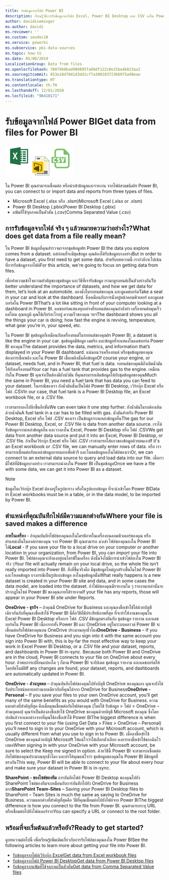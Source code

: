 ```yaml
---
title: รับข้อมูลจากไฟล์ Power BI
description: เรียนรู้วิธีการรับข้อมูลจากไฟล์ Excel, Power BI Desktop และ CSV ลงใน Power BI
author: davidiseminger
ms.author: davidi
ms.reviewer: ''
ms.custom: seodec18
ms.service: powerbi
ms.subservice: pbi-data-sources
ms.topic: how-to
ms.date: 05/08/2019
LocalizationGroup: Data from files
ms.openlocfilehash: 7807968bad989895fa60df122c0e31ba4b823aa2
ms.sourcegitcommit: 653e18d7041d3dd1cf7a38010372366975a98eae
ms.translationtype: HT
ms.contentlocale: th-TH
ms.lasthandoff: 12/01/2020
ms.locfileid: "96410171"
---
```

# <a name="get-data-from-files-for-power-bi"></a><span data-ttu-id="9054c-103">รับข้อมูลจากไฟล์ Power BI</span><span class="sxs-lookup"><span data-stu-id="9054c-103">Get data from files for Power BI</span></span>
![Excel, Power BI Desktop และไอคอน C S V](media/service-get-data-from-files/file_icons.png)

<span data-ttu-id="9054c-105">ใน Power BI คุณสามารถเชื่อมต่อ หรือนำเข้าข้อมูลและรายงาน จากไฟล์สามชนิด</span><span class="sxs-lookup"><span data-stu-id="9054c-105">In Power BI, you can connect to or import data and reports from three types of files.</span></span>

* <span data-ttu-id="9054c-106">Microsoft Excel (.xlsx หรือ .xlsm)</span><span class="sxs-lookup"><span data-stu-id="9054c-106">Microsoft Excel (.xlsx or .xlsm)</span></span>
* <span data-ttu-id="9054c-107">Power BI Desktop (.pbix)</span><span class="sxs-lookup"><span data-stu-id="9054c-107">Power BI Desktop (.pbix)</span></span>
* <span data-ttu-id="9054c-108">แฟ้มที่ใช้จุลภาคเป็นตัวคั่น (.csv)</span><span class="sxs-lookup"><span data-stu-id="9054c-108">Comma Separated Value (.csv)</span></span>

## <a name="what-does-get-data-from-a-file-really-mean"></a><span data-ttu-id="9054c-109">การรับข้อมูลจากไฟล์ จริง ๆ แล้วหมายความว่าอย่างไร?</span><span class="sxs-lookup"><span data-stu-id="9054c-109">What does get data from a file really mean?</span></span>
<span data-ttu-id="9054c-110">ใน Power BI ข้อมูลที่คุณสำรวจมาจากชุดข้อมูล</span><span class="sxs-lookup"><span data-stu-id="9054c-110">In Power BI the data you explore comes from a dataset.</span></span> <span data-ttu-id="9054c-111">แต่ก่อนที่จะมีชุดข้อมูล คุณต้องได้รับข้อมูลบางอย่าง</span><span class="sxs-lookup"><span data-stu-id="9054c-111">But in order to have a dataset, you first need to get some data.</span></span> <span data-ttu-id="9054c-112">สำหรับบทความนี้ เรากำลังจะไปเน้นที่การรับข้อมูลจากไฟล์</span><span class="sxs-lookup"><span data-stu-id="9054c-112">For this article, we're going to focus on getting data from files.</span></span>

<span data-ttu-id="9054c-113">เพื่อทำความเข้าใจความสำคัญของชุดข้อมูล และวิธีที่เรารับข้อมูล เรามาดูรถยนต์เป็นตัวอย่างกัน</span><span class="sxs-lookup"><span data-stu-id="9054c-113">To better understand the importance of datasets, and how we get data for them, let’s look at an automobile.</span></span> <span data-ttu-id="9054c-114">ลองนั่งในรถยนต์ของคุณ และดูแดชบอร์ด</span><span class="sxs-lookup"><span data-stu-id="9054c-114">Take a seat in your car and look at the dashboard.</span></span> <span data-ttu-id="9054c-115">ซึ่งเหมือนกับการนั่งอยู่หน้าคอมพิวเตอร์ และดูแดชบอร์ดใน Power BI</span><span class="sxs-lookup"><span data-stu-id="9054c-115">That’s a lot like sitting in front of your computer looking at a dashboard in Power BI.</span></span> <span data-ttu-id="9054c-116">แดชบอร์ดแสดงทุกอย่างที่รถยนต์ของคุณกำลังทำ เครื่องยนต์หมุนเร็วแค่ไหน อุณหภูมิ คุณใช้เกียร์อะไรอยู่ ความเร็วของคุณ ฯลฯ</span><span class="sxs-lookup"><span data-stu-id="9054c-116">The dashboard shows you all the things your car is doing; how fast the engine is revving, temperature, what gear you’re in, your speed, etc.</span></span>

<span data-ttu-id="9054c-117">ใน Power BI ชุดข้อมูลก็เหมือนกับเครื่องยนต์ในรถยนต์ของคุณ</span><span class="sxs-lookup"><span data-stu-id="9054c-117">In Power BI, a dataset is like the engine in your car.</span></span> <span data-ttu-id="9054c-118">ชุดข้อมูลมีข้อมูล เมตริก และข้อมูลที่จะแสดงในแดชบอร์ด Power BI ของคุณ</span><span class="sxs-lookup"><span data-stu-id="9054c-118">The dataset provides the data, metrics, and information that’s displayed in your Power BI dashboard.</span></span> <span data-ttu-id="9054c-119">แน่นอนว่าเครื่องยนต์ หรือชุดข้อมูลของคุณ ต้องการเชื่อเพลิง และใน Power BI เชื้อเพลิงนั้นคือข้อมูล</span><span class="sxs-lookup"><span data-stu-id="9054c-119">Of course your engine, or dataset, needs fuel, and in Power BI, that fuel is data.</span></span> <span data-ttu-id="9054c-120">รถยนต์ของคุณมีถังเติมน้ำมันให้กับเครื่องยนต์</span><span class="sxs-lookup"><span data-stu-id="9054c-120">Your car has a fuel tank that provides gas to the engine.</span></span> <span data-ttu-id="9054c-121">เหมือนกับใน Power BI คุณจำเป็นต้องมีถังนำ้มัน ที่คุณสามารถเติมข้อมูลให้กับชุดข้อมูลของคุณ</span><span class="sxs-lookup"><span data-stu-id="9054c-121">Much the same in Power BI, you need a fuel tank that has data you can feed to your dataset.</span></span> <span data-ttu-id="9054c-122">ในกรณีของเรา ถังน้ำมันนั้นเป็นไฟล์ Power BI Desktop, เวิร์กบุ๊ก Excel หรือไฟล์ .CSV</span><span class="sxs-lookup"><span data-stu-id="9054c-122">In our case, that fuel tank is a Power BI Desktop file, an Excel workbook file, or a .CSV file.</span></span>

<span data-ttu-id="9054c-123">เราสามารถลงไปลึกขึ้นอีกขั้น</span><span class="sxs-lookup"><span data-stu-id="9054c-123">We can even take it one step further.</span></span> <span data-ttu-id="9054c-124">ถังน้ำมันในรถต้องเติมด้วยน้ำมัน</span><span class="sxs-lookup"><span data-stu-id="9054c-124">A fuel tank in a car has to be filled with gas.</span></span> <span data-ttu-id="9054c-125">น้ำมันสำหรับ Power BI Desktop, Excel หรือ ไฟล์ .CSV ของเรา เป็นข้อมูลจากแหล่งข้อมูลอื่น</span><span class="sxs-lookup"><span data-stu-id="9054c-125">The gas for our Power BI Desktop, Excel, or .CSV file is data from another data source.</span></span> <span data-ttu-id="9054c-126">เราได้รับข้อมูลจากแหล่งข้อมูลอื่น และวางลงใน Excel, Power BI Desktop หรือ ไฟล์ .CSV</span><span class="sxs-lookup"><span data-stu-id="9054c-126">We get data from another data source and put it into an Excel, Power BI Desktop, or .CSV file.</span></span> <span data-ttu-id="9054c-127">ถ้าเป็นเวิร์กบุ๊ก Excel หรือ ไฟล์ .CSV เราสามารถใส่แถวของข้อมูลด้วยตนเอง</span><span class="sxs-lookup"><span data-stu-id="9054c-127">If it's an Excel workbook or .CSV file, we can manually enter rows of data.</span></span> <span data-ttu-id="9054c-128">หรือ เราสามารถเชื่อมต่อกับแหล่งข้อมูลภายนอกเพื่อคิวรี และโหลดข้อมูลลงในไฟล์ของเรา</span><span class="sxs-lookup"><span data-stu-id="9054c-128">Or, we can connect to an external data source to query and load data into our file.</span></span> <span data-ttu-id="9054c-129">เมื่อเรามีไฟล์ที่มีข้อมูลบางอย่าง เราสามารถนำลงใน Power BI เป็นชุดข้อมูล</span><span class="sxs-lookup"><span data-stu-id="9054c-129">Once we have a file with some data, we can get it into Power BI as a dataset.</span></span>

> [!NOTE]
> <span data-ttu-id="9054c-130">ข้อมูลในเวิร์กบุ๊ก Excel ต้องอยู่ในรูปตาราง หรือในรูปแบบข้อมูล ที่จะนำเข้าโดย Power BI</span><span class="sxs-lookup"><span data-stu-id="9054c-130">Data in Excel workbooks must be in a table, or in the data model, to be imported by Power BI.</span></span>
> 
> 

## <a name="where-your-file-is-saved-makes-a-difference"></a><span data-ttu-id="9054c-131">ตำแหน่งที่คุณบันทึกไฟล์มีความแตกต่างกัน</span><span class="sxs-lookup"><span data-stu-id="9054c-131">Where your file is saved makes a difference</span></span>
<span data-ttu-id="9054c-132">**ภายในเครื่อง** - ถ้าคุณบันทึกไฟล์ของคุณลงในไดรฟ์ภายในเครื่องบนคอมพิวเตอร์ของคุณ หรือตำแหน่งอื่นในองค์กรของคุณ จาก Power BI คุณสามารถ *นำเข้า* ไฟล์ของคุณลงใน Power BI ได้</span><span class="sxs-lookup"><span data-stu-id="9054c-132">**Local** - If you save your file to a local drive on your computer or another location in your organization, from Power BI, you can *import* your file into Power BI.</span></span> <span data-ttu-id="9054c-133">ไฟล์ของคุณจะยังคงอยู่บนไดรฟ์ในเครื่อง ดังนั้นจึงไม่มีการนำเข้าไฟล์ลงใน Power BI จริง ๆ</span><span class="sxs-lookup"><span data-stu-id="9054c-133">Your file will actually remain on your local drive, so the whole file isn’t really imported into Power BI.</span></span> <span data-ttu-id="9054c-134">สิ่งที่ขึ้นจริงคือ มีชุดข้อมูลใหม่ถูกสร้างขึ้นในไซต์ Power BI และโหลดข้อมูล บางกรณีเป็นรูปแบบข้อมูล ลงในชุดข้อมูลนั้น</span><span class="sxs-lookup"><span data-stu-id="9054c-134">What really happens is a new dataset is created in your Power BI site and data, and in some cases the data model, are loaded into the dataset.</span></span> <span data-ttu-id="9054c-135">ถ้าไฟล์ของคุณมีรายงานใด ๆ รายงานเหล่านั้นจะปรากฏในไซต์ Power BI ของคุณภายใต้รายงาน</span><span class="sxs-lookup"><span data-stu-id="9054c-135">If your file has any reports, those will appear in your Power BI site under Reports.</span></span>

<span data-ttu-id="9054c-136">**OneDrive - ธุรกิจ** – ถ้าคุณมี OneDrive for Business และคุณลงชื่อเข้าใช้ได้ด้วยบัญชีเดียวกันกับที่คุณลงชื่อเข้าใช้ Power BI นี่คือวิธีที่มีประสิทธิภาพที่สุด ที่จะทำให้งานของคุณใน Excel Power BI Desktop หรือการ ไฟล์ .CSV มีข้อมูลตรงกันกับ ชุดข้อมูล รายงาน และแดชบอร์ดใน Power BI เนื่องจากทั้ง Power BI และ OneDrive อยู่ในระบบคลาวด์ Power BI จะเชื่อมต่อกับไฟล์ของคุณบน OneDrive ประมาณทุกชั่วโมง</span><span class="sxs-lookup"><span data-stu-id="9054c-136">**OneDrive - Business** – If you have OneDrive for Business and you sign into it with the same account you sign into Power BI with, this is by-far the most effective way to keep your work in Excel Power BI Desktop, or a .CSV file and your dataset, reports, and dashboards in Power BI in-sync. Because both Power BI and OneDrive are in the cloud, Power BI connects to your file on OneDrive about every hour.</span></span> <span data-ttu-id="9054c-137">ถ้าพบการเปลี่ยนแปลงใด ๆ ก็ตาม Power BI จะอัปเดต ชุดข้อมูล รายงาน และแดชบอร์ดให้โดยอัตโนมัติ</span><span class="sxs-lookup"><span data-stu-id="9054c-137">If any changes are found, your dataset, reports, and dashboards are automatically updated in Power BI.</span></span>

<span data-ttu-id="9054c-138">**OneDrive - ส่วนบุคคล** – ถ้าคุณบันทึกไฟล์ของคุณไปยังบัญชี OneDrive ของคุณเอง คุณจะยังได้รับประโยชน์หลายอย่างแบบเดียวกับที่คุณได้จาก OneDrive for Business</span><span class="sxs-lookup"><span data-stu-id="9054c-138">**OneDrive - Personal** – If you save your files to your own OneDrive account, you’ll get many of the same benefits as you would with OneDrive for Business.</span></span> <span data-ttu-id="9054c-139">ความแตกต่างที่สำคัญที่สุด คือเมื่อคุณเชื่อมต่อกับไฟล์ของคุณ (โดยใช้ รับข้อมูล > ไฟล์ > OneDrive – ส่วนบุคคล) คุณจำเป็นต้องลงชื่อเข้าใช้ OneDrive ของคุณด้วยบัญชี Microsoft ของคุณ ซึ่งโดยปกติแล้วจะแตกต่างจากที่คุณใช้ลงชื่อเข้าใช้ Power BI</span><span class="sxs-lookup"><span data-stu-id="9054c-139">The biggest difference is when you first connect to your file (using Get Data > Files > OneDrive – Personal) you’ll need to sign in to your OneDrive with your Microsoft account, which is usually different from what you use to sign in to Power BI.</span></span> <span data-ttu-id="9054c-140">เมื่อลงชื่อเข้าใช้ OneDrive ของคุณด้วยบัญชี Microsoft ให้แน่ใจว่าได้เลือกตัวเลือก คงการลงชื่อเข้าใช้ของฉันไว้เสมอ</span><span class="sxs-lookup"><span data-stu-id="9054c-140">When signing in with your OneDrive with your Microsoft account, be sure to select the Keep me signed in option.</span></span> <span data-ttu-id="9054c-141">ด้วยวิธีนี้ Power BI จะสามารถเชื่อมต่อกับไฟล์ของคุณประมาณทุกชั่วโมง และทำให้คุณแน่ใจว่า ชุดข้อมูลของคุณใน Power BI มีข้อมูลที่ตรงกัน</span><span class="sxs-lookup"><span data-stu-id="9054c-141">This way, Power BI will be able to connect to your file about every hour and make sure your dataset in Power BI is in-sync.</span></span>

<span data-ttu-id="9054c-142">**SharePoint - ของไซต์ของทีม** การบันทึกไฟล์ Power BI Desktop ของคุณไปยัง SharePoint ไซต์ของทีมจะเหมือนกับการบันทึกไปยัง OneDrive for Business มาก</span><span class="sxs-lookup"><span data-stu-id="9054c-142">**SharePoint Team-Sites** – Saving your Power BI Desktop files to SharePoint – Team Sites is much the same as saving to OneDrive for Business.</span></span> <span data-ttu-id="9054c-143">ความแตกต่างที่สำคัญที่สุดคือ วิธีที่คุณเชื่อมต่อไปยังไฟล์จาก Power BI</span><span class="sxs-lookup"><span data-stu-id="9054c-143">The biggest difference is how you connect to the file from Power BI.</span></span> <span data-ttu-id="9054c-144">คุณสามารถระบุ URL หรือเชื่อมต่อไปยังโฟลเดอร์ราก</span><span class="sxs-lookup"><span data-stu-id="9054c-144">You can specify a URL or connect to the root folder.</span></span>

## <a name="ready-to-get-started"></a><span data-ttu-id="9054c-145">พร้อมที่จะเริ่มต้นแล้วหรือยัง?</span><span class="sxs-lookup"><span data-stu-id="9054c-145">Ready to get started?</span></span>
<span data-ttu-id="9054c-146">ดูบทความต่อไปนี้ เพื่อเรียนรู้เพิ่มเติมเกี่ยวกับการรับไฟล์ของคุณลงใน Power BI</span><span class="sxs-lookup"><span data-stu-id="9054c-146">See the following articles to learn more about getting your file into Power BI.</span></span>

* [<span data-ttu-id="9054c-147">รับข้อมูลจากไฟล์เวิร์กบุ๊ก Excel</span><span class="sxs-lookup"><span data-stu-id="9054c-147">Get data from Excel workbook files</span></span>](service-excel-workbook-files.md)
* [<span data-ttu-id="9054c-148">รับข้อมูลจากไฟล์ Power BI Desktop</span><span class="sxs-lookup"><span data-stu-id="9054c-148">Get data from Power BI Desktop files</span></span>](service-desktop-files.md)
* [<span data-ttu-id="9054c-149">รับข้อมูลจากแฟ้มที่ใช้จุลภาคเป็นตัวคั่น</span><span class="sxs-lookup"><span data-stu-id="9054c-149">Get data from Comma Separated Value files</span></span>](service-comma-separated-value-files.md)

